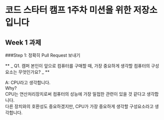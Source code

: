 # 코드 스타터 캠프 1주차 미션을 위한 저장소입니다   


## Week 1 과제  
###Step 1: 정확히 Pull Request 보내기  

** _ Q1. 캠퍼 본인이 앞으로 컴퓨터를 구매할 때, 가장 중요하게 생각할 컴퓨터의 구성요소는 무엇인가요? _ **    

A: CPU라고 생각합니다.   
Why?   
CPU는 연산처리장치로써 컴퓨터의 성능에 가장 밀접한 관련이 있을 것 같다고 생각합니다.   
다른 장치와의 호환성도 중요하겠지만, CPU가 가장 중요하게 생각할 구성요소라고 생각합니다.    


